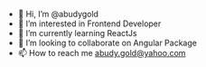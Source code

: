 - 👋 Hi, I’m @abudygold
- 👀 I’m interested in Frontend Developer
- 🌱 I’m currently learning ReactJs
- 💞️ I’m looking to collaborate on Angular Package
- 📫 How to reach me abudy.gold@yahoo.com

<!---
abudygold/abudygold is a ✨ special ✨ repository because its `README.md` (this file) appears on your GitHub profile.
You can click the Preview link to take a look at your changes.
--->
